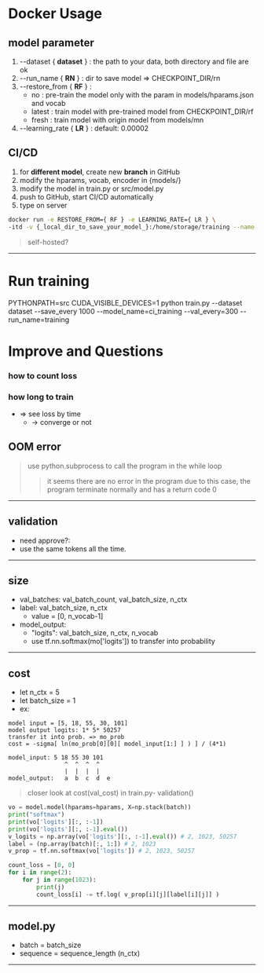 # Docker Usage
## model parameter
1.  --dataset { **dataset** } : the path to your data, both directory and file are ok
2.  --run_name { **RN** } : dir to save model => CHECKPOINT_DIR/rn
3.  --restore_from { **RF** } : 
    * no  : pre-train the model only with the param in models/hparams.json and vocab
    * latest  : train model with pre-trained model from CHECKPOINT_DIR/rf
    * fresh : train model with origin model from models/mn
4.  --learning_rate { **LR** } : default: 0.00002

## CI/CD
1. for **different model**, create new **branch** in GitHub
1. modify the hparams, vocab, encoder in {models/}
2. modify the model in train.py or src/model.py
3. push to GitHub, start CI/CD automatically
4. type on server 
```bash
docker run -e RESTORE_FROM={ RF } -e LEARNING_RATE={ LR } \
-itd -v {_local_dir_to_save_your_model_}:/home/storage/training --name dtp-training yqchenee/dtp-training:{tag}
``` 
>  self-hosted?

----

# Run training
PYTHONPATH=src CUDA_VISIBLE_DEVICES=1 python train.py --dataset dataset --save_every 1000 --model_name=ci_training --val_every=300 --run_name=training

# Improve and Questions
### how to count loss
### how long to train
- => see loss by time
  - -> converge or not
## OOM error
> use python.subprocess to call the program in the while loop
>> it seems there are no error in the program due to this case,
>> the program terminate normally and has a return code 0

---

## validation
-  need approve?:
  - use the same tokens all the time.

---

## size
- val_batches: val_batch_count, val_batch_size, n_ctx
- label: val_batch_size, n_ctx
  - value = [0, n_vocab-1]
- model_output:
  - "logits": val_batch_size, n_ctx, n_vocab
  - use tf.nn.softmax(mo['logits']) to transfer into probability

---

## cost
- let n_ctx = 5
- let batch_size = 1
- ex:
```
model input = [5, 18, 55, 30, 101]
model output logits: 1* 5* 50257
transfer it into prob. => mo_prob
cost = -sigma[ ln(mo_prob[0][0][ model_input[1:] ] ) ] / (4*1)
```
```
model_input: 5 18 55 30 101
                ^  ^  ^  ^
                |  |  |  |
model_output:   a  b  c  d  e
```
> closer look at cost(val_cost) in train.py- validation()
```python
vo = model.model(hparams=hparams, X=np.stack(batch))
print("softmax")
print(vo['logits'][:, :-1])
print(vo['logits'][:, :-1].eval())
v_logits = np.array(vo['logits'][:, :-1].eval()) # 2, 1023, 50257
label = (np.array(batch)[:, 1:]) # 2, 1023
v_prop = tf.nn.softmax(vo['logits']) # 2, 1023, 50257

count_loss = [0, 0]
for i in range(2):
    for j in range(1023):
        print(j)
        count_loss[i] -= tf.log( v_prop[i][j][label[i][j]] )
```

---

## model.py
- batch = batch_size
- sequence = sequence_length (n_ctx)

---
